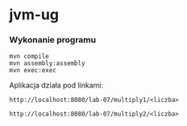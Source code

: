# jvm-ug

### Wykonanie programu

```
mvn compile
mvn assembly:assembly
mvn exec:exec
```

Aplikacja działa pod linkami:

`http://localhost:8080/lab-07/multiply1/<liczba>`

`http://localhost:8080/lab-07/multiply2/<liczba>`
